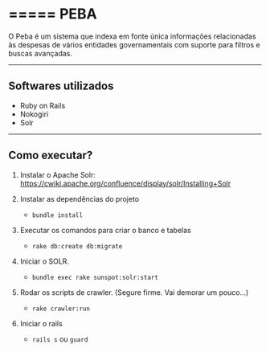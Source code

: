 =====
PEBA
=====
O Peba é um sistema que indexa em fonte única informações relacionadas às despesas de vários entidades governamentais com suporte para filtros e buscas avançadas.

---
Softwares utilizados
---

* Ruby on Rails
* Nokogiri
* Solr

---
Como executar?
---
1. Instalar o Apache Solr: https://cwiki.apache.org/confluence/display/solr/Installing+Solr

2. Instalar as dependências do projeto
    * `bundle install`

3. Executar os comandos para criar o banco e tabelas
    * `rake db:create db:migrate`

4. Iniciar o SOLR.
    * `bundle exec rake sunspot:solr:start`

5. Rodar os scripts de crawler. (Segure firme. Vai demorar um pouco...)
    * `rake crawler:run`

6. Iniciar o rails
    * `rails s` ou `guard`